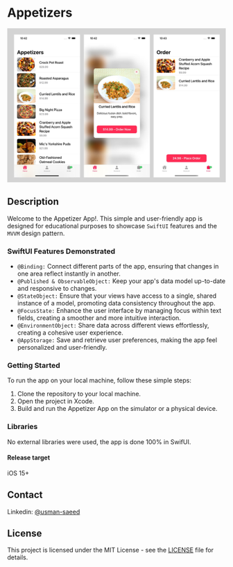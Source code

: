 # Appetizers

![Frame 4-4](https://raw.githubusercontent.com/m-usmansaeed/appetizers/main/screenshots/1.jpg)

## Description
Welcome to the Appetizer App!. This simple and user-friendly app is designed for educational purposes to showcase `SwiftUI` features and the `MVVM` design pattern.

### SwiftUI Features Demonstrated
- `@Binding:` Connect different parts of the app, ensuring that changes in one area reflect instantly in another.
- `@Published & ObservableObject:` Keep your app's data model up-to-date and responsive to changes.
- `@StateObject:` Ensure that your views have access to a single, shared instance of a model, promoting data consistency throughout the app.
- `@FocusState:` Enhance the user interface by managing focus within text fields, creating a smoother and more intuitive interaction.
- `@EnvironmentObject:` Share data across different views effortlessly, creating a cohesive user experience.
- `@AppStorage:` Save and retrieve user preferences, making the app feel personalized and user-friendly.


### Getting Started
To run the app on your local machine, follow these simple steps:

1. Clone the repository to your local machine.
2. Open the project in Xcode.
3. Build and run the Appetizer App on the simulator or a physical device.


### Libraries
No external libraries were used, the app is done 100% in SwifUI.

#### Release target
iOS 15+

## Contact
Linkedin: [@usman-saeed](https://www.linkedin.com/in/usman-saeed-9774997b/)

## License

This project is licensed under the MIT License - see the [LICENSE](https://raw.githubusercontent.com/m-usmansaeed/appetizers/main/LICENSE) file for details.



